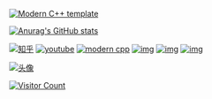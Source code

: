 [![Modern C++ template](https://camo.githubusercontent.com/4edd1db0a87d77bbbd64fe9e6bd135ad7d3c309e447a5d494b2dfb5104a62bdc/68747470733a2f2f726561646d652d747970696e672d7376672e6865726f6b756170702e636f6d3f666f6e743d5365676f652b5363726970742663656e7465723d74727565266c696e65733d6d712545372539392542442e)](https://camo.githubusercontent.com/4edd1db0a87d77bbbd64fe9e6bd135ad7d3c309e447a5d494b2dfb5104a62bdc/68747470733a2f2f726561646d652d747970696e672d7376672e6865726f6b756170702e636f6d3f666f6e743d5365676f652b5363726970742663656e7465723d74727565266c696e65733d6d712545372539392542442e)

[![Anurag's GitHub stats](https://camo.githubusercontent.com/ad0e2b3331b978afd7b935a58c081046de6f6bcfd8327299e6a55711d585a0ba/68747470733a2f2f6769746875622d726561646d652d73746174732e76657263656c2e6170702f6170693f757365726e616d653d4d712d622673686f775f69636f6e733d74727565267468656d653d746f6b796f6e69676874)](https://b23.tv/iEJTnPp)

[![知乎](https://camo.githubusercontent.com/e183047509047d630444ea7d11d5c7b0cf4104a698a9b93926d583ced4a06ae1/68747470733a2f2f696d672e736869656c64732e696f2f62616467652f2545372539462541352545342542392538452d6d712545372539392542442d79656c6c6f)](https://www.zhihu.com/people/o4ze4r) 
[![youtube](https://camo.githubusercontent.com/bab7f1a619f012dcfc8f7006c194cbd89a844b7f5d61ffc31c181c6c1298dc99/68747470733a2f2f696d672e736869656c64732e696f2f62616467652f766964656f2d596f75547562652d726564)](https://www.youtube.com/channel/UCey35Do4RGewqr-6EiaCJrg)
[![modern cpp](https://camo.githubusercontent.com/4294fc5a659903d7ebce08b91ba524d16affb9ab5175593bb336d2ab8823b378/68747470733a2f2f696d672e736869656c64732e696f2f62616467652f636f64652d4d6f6465726e253230432b2b2d626c7565)](https://learn.microsoft.com/zh-cn/cpp/cpp/welcome-back-to-cpp-modern-cpp) [![img](https://camo.githubusercontent.com/fd6d446514de97f5c400d7cd439bd86d342c3656dbc96aea57a4335ace6dd924/68747470733a2f2f696d672e736869656c64732e696f2f62616467652f2545382541452541382545352538452538432d2545352541442541362545342542392541302d79656c6c6f77)](https://camo.githubusercontent.com/fd6d446514de97f5c400d7cd439bd86d342c3656dbc96aea57a4335ace6dd924/68747470733a2f2f696d672e736869656c64732e696f2f62616467652f2545382541452541382545352538452538432d2545352541442541362545342542392541302d79656c6c6f77) [![img](https://camo.githubusercontent.com/afdc2ed1616d74bee3e26f933c91e9d1be2e5e3e832ee952556c788d9738ed62/68747470733a2f2f696d672e736869656c64732e696f2f62616467652f2545362538302541372545362541302542432d2545352542432538302545362539432539372d726564)](https://camo.githubusercontent.com/afdc2ed1616d74bee3e26f933c91e9d1be2e5e3e832ee952556c788d9738ed62/68747470733a2f2f696d672e736869656c64732e696f2f62616467652f2545362538302541372545362541302542432d2545352542432538302545362539432539372d726564) [![img](https://camo.githubusercontent.com/159659006b21ca7d2bd400c195a8fe1a60c0bf0163a5eae95610c749e3956a94/68747470733a2f2f696d672e736869656c64732e696f2f62616467652f2545372538382542312545352541352542442d2545342542412538432545362541432541312545352538352538332d726564)](https://camo.githubusercontent.com/159659006b21ca7d2bd400c195a8fe1a60c0bf0163a5eae95610c749e3956a94/68747470733a2f2f696d672e736869656c64732e696f2f62616467652f2545372538382542312545352541352542442d2545342542412538432545362541432541312545352538352538332d726564)

[![头像](https://github.com/Mq-b/Mq-b/raw/main/image/%E5%A4%B4%E5%83%8F.jpg)](https://github.com/Mq-b/Mq-b/blob/main/image/头像.jpg)

[![Visitor Count](https://camo.githubusercontent.com/9c7a2d492b125ae729d020ca97007a95810a47c410fb1917ea1d2c592bb1848a/68747470733a2f2f70726f66696c652d636f756e7465722e676c697463682e6d652f4d712d622f636f756e742e737667)](https://camo.githubusercontent.com/9c7a2d492b125ae729d020ca97007a95810a47c410fb1917ea1d2c592bb1848a/68747470733a2f2f70726f66696c652d636f756e7465722e676c697463682e6d652f4d712d622f636f756e742e737667)
